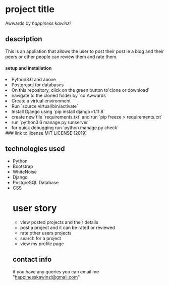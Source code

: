 # project title
Awwards by *happiness kawinzi*

## description
This is an appliation that allows the user to post their post ie a blog and their peers or other people can review them and rate them.

#### setup and installation
<li> Python3.6 and above</li>
<li> Postgresql for databases</li>
<li> On this repository, click on the green button to'clone or download'</li>
<li> navigate to the cloned folder by `cd Awwards`</li>
<li> Create a virtual environment</li>
<li> Run `source virtual/bin/activate`</li>
<li> Install Django  using `pip install django=1.11.8`</li>
<li> create new file `requirements.txt` and run `pip freeze > requirements.txt`</li>
<li> run `python3.6 manage.py runserver `</li>
<li> for quick debugging run `python manage.py check`</li>
### link to license
MIT LICENSE [2019]

## technologies used
<ul>
<li> Python</li>
<li> Bootstrap</li>
<li> WhiteNoise</li>
<li> Django</li>
<li> PostgreSQL Database</li>
<li> CSS</li>


# user story
<ul>
<li>view posted projects and their details</li>
<li>post a project and it can be rated or reviewed</li>
<li>rate other users projects</li>
<li>search for a project</li>
<li>view my profile page</li>
</ul>

## contact info
if you have any queries you can email me "happinesskawinzi@gmail.com"


